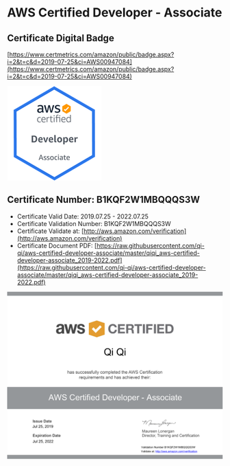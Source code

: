# AWS Certified Developer - Associate

## Certificate Digital Badge
[https://www.certmetrics.com/amazon/public/badge.aspx?i=2&t=c&d=2019-07-25&ci=AWS00947084](https://www.certmetrics.com/amazon/public/badge.aspx?i=2&t=c&d=2019-07-25&ci=AWS00947084)

![](https://raw.githubusercontent.com/qi-qi/aws-certified-developer-associate/master/aws-certified-developer-associate-digital-badge.png)

## Certificate Number: B1KQF2W1MBQQQS3W
- Certificate Valid Date: 2019.07.25 - 2022.07.25
- Certificate Validation Number: B1KQF2W1MBQQQS3W
- Certificate Validate at: [http://aws.amazon.com/verification](http://aws.amazon.com/verification)
- Certificate Document PDF: [https://raw.githubusercontent.com/qi-qi/aws-certified-developer-associate/master/qiqi_aws-certified-developer-associate_2019-2022.pdf](https://raw.githubusercontent.com/qi-qi/aws-certified-developer-associate/master/qiqi_aws-certified-developer-associate_2019-2022.pdf)

![](https://raw.githubusercontent.com/qi-qi/aws-certified-developer-associate/master/qiqi_aws-certified-developer-associate_2019-2022.png)
